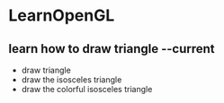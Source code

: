 # LearnOpenGL

## learn how to draw triangle --current
* draw triangle
* draw the isosceles triangle
* draw the colorful isosceles triangle
